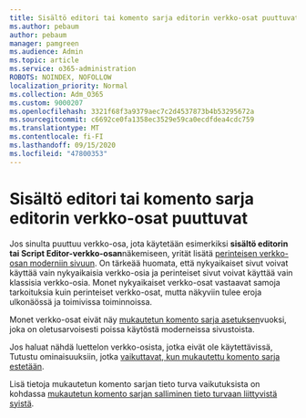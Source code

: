 ```yaml
---
title: Sisältö editori tai komento sarja editorin verkko-osat puuttuvat
ms.author: pebaum
author: pebaum
manager: pamgreen
ms.audience: Admin
ms.topic: article
ms.service: o365-administration
ROBOTS: NOINDEX, NOFOLLOW
localization_priority: Normal
ms.collection: Adm_O365
ms.custom: 9000207
ms.openlocfilehash: 3321f68f3a9379aec7c2d4537873b4b53295672a
ms.sourcegitcommit: c6692ce0fa1358ec3529e59ca0ecdfdea4cdc759
ms.translationtype: MT
ms.contentlocale: fi-FI
ms.lasthandoff: 09/15/2020
ms.locfileid: "47800353"
---
```

# <a name="content-editor-or-script-editor-web-parts-are-missing"></a>Sisältö editori tai komento sarja editorin verkko-osat puuttuvat

Jos sinulta puuttuu verkko-osa, jota käytetään esimerkiksi **sisältö editorin tai Script Editor-verkko-osan**näkemiseen, yrität lisätä [perinteisen verkko-osan moderniin sivuun](https://support.office.com/article/classic-and-modern-web-part-experiences-3fdae6c3-8fc1-49ab-8708-8c104b882e64). On tärkeää huomata, että nykyaikaiset sivut voivat käyttää vain nykyaikaisia verkko-osia ja perinteiset sivut voivat käyttää vain klassisia verkko-osia. Monet nykyaikaiset verkko-osat vastaavat samoja tarkoituksia kuin perinteiset verkko-osat, mutta näkyviin tulee eroja ulkonäössä ja toimivissa toiminnoissa.

Monet verkko-osat eivät näy [mukautetun komento sarja asetuksen](https://docs.microsoft.com/sharepoint/allow-or-prevent-custom-script)vuoksi, joka on oletusarvoisesti poissa käytöstä moderneissa sivustoista. 

Jos haluat nähdä luettelon verkko-osista, jotka eivät ole käytettävissä, Tutustu ominaisuuksiin, jotka [vaikuttavat, kun mukautettu komento sarja estetään](https://docs.microsoft.com/sharepoint/allow-or-prevent-custom-script#features-affected-when-custom-script-is-blocked).

Lisä tietoja mukautetun komento sarjan tieto turva vaikutuksista on kohdassa [mukautetun komento sarjan salliminen tieto turvaan liittyvistä syistä](https://docs.microsoft.com/sharepoint/security-considerations-of-allowing-custom-script).
